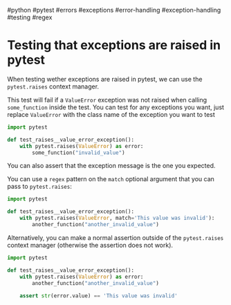 #python #pytest #errors #exceptions #error-handling #exception-handling #testing #regex


# Testing that exceptions are raised in pytest

When testing wether exceptions are raised in pytest, we can use the `pytest.raises` context manager.

This test will fail if a `ValueError` exception was not raised when calling `some_function` inside the test. You can test for any exceptions you want, just replace `ValueError` with the class name of the exception you want to test

```python
import pytest

def test_raises__value_error_exception():
    with pytest.raises(ValueError) as error:
        some_function("invalid_value")
```

You can also assert that the exception message is the one you expected.

You can use a `regex` pattern on the `match` optional argument that you can pass to `pytest.raises`:

```python
import pytest

def test_raises__value_error_exception():
    with pytest.raises(ValueError, match='This value was invalid'):
        another_function("another_invalid_value")
```


Alternatively, you can make a normal assertion outside of the `pytest.raises` context manager (otherwise the assertion does not work).

```python
import pytest

def test_raises__value_error_exception():
    with pytest.raises(ValueError) as error:
        another_function("another_invalid_value")
        
    assert str(error.value) == 'This value was invalid'
```
